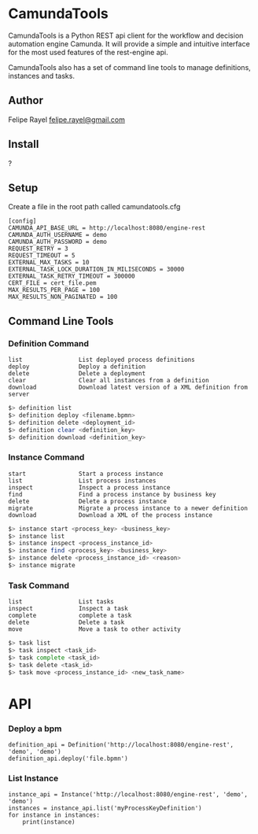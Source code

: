 # CamundaTools

CamundaTools is a Python REST api client for the workflow and decision automation engine Camunda.
It will provide a simple and intuitive interface for the most used features of the rest-engine api.

CamundaTools also has a set of command line tools to manage definitions, instances and tasks.

## Author
Felipe Rayel <felipe.rayel@gmail.com>

## Install
?

## Setup
Create a file in the root path  called camundatools.cfg
```editorconfig
[config]
CAMUNDA_API_BASE_URL = http://localhost:8080/engine-rest
CAMUNDA_AUTH_USERNAME = demo
CAMUNDA_AUTH_PASSWORD = demo
REQUEST_RETRY = 3
REQUEST_TIMEOUT = 5
EXTERNAL_MAX_TASKS = 10
EXTERNAL_TASK_LOCK_DURATION_IN_MILISECONDS = 30000
EXTERNAL_TASK_RETRY_TIMEOUT = 300000
CERT_FILE = cert_file.pem
MAX_RESULTS_PER_PAGE = 100
MAX_RESULTS_NON_PAGINATED = 100
```

## Command Line Tools

### Definition Command
    list                List deployed process definitions
    deploy              Deploy a definition
    delete              Delete a deployment
    clear               Clear all instances from a definition
    download            Download latest version of a XML definition from server

```bash
$> definition list
$> definition deploy <filename.bpmn>
$> definition delete <deployment_id>
$> definition clear <definition_key>
$> definition download <definition_key>
```
### Instance Command
    start               Start a process instance
    list                List process instances
    inspect             Inspect a process instance
    find                Find a process instance by business key
    delete              Delete a process instance
    migrate             Migrate a process instance to a newer definition
    download            Download a XML of the process instance

```bash
$> instance start <process_key> <business_key>
$> instance list
$> instance inspect <process_instance_id>
$> instance find <process_key> <business_key>
$> instance delete <process_instance_id> <reason>
$> instance migrate
```
### Task Command
    list                List tasks
    inspect             Inspect a task
    complete            complete a task
    delete              Delete a task
    move                Move a task to other activity

```bash
$> task list
$> task inspect <task_id>
$> task complete <task_id>
$> task delete <task_id>
$> task move <process_instance_id> <new_task_name>
```

# API

### Deploy a bpm
    definition_api = Definition('http://localhost:8080/engine-rest', 'demo', 'demo')
    definition_api.deploy('file.bpmn')

### List Instance
    instance_api = Instance('http://localhost:8080/engine-rest', 'demo', 'demo')
    instances = instance_api.list('myProcessKeyDefinition')
    for instance in instances:
        print(instance)